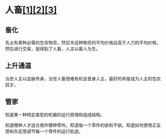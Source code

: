 # 人畜[[1]](./appendices/道德经.md)[[2]](./appendices/长短经大体篇.md)[[3]](./appendices/罗织经.md)

## 畜化

先占有某种必需的生存物资，然后令这种物资的平均价格远高于人力的平均价格，然后进行交易，就得到了人畜，人主以畜人为生。

## 上升通道

治世人主以血脉传承，治世人畜很难有机会晋身人主，最好的命是成为人主的包衣奴才。

## 管家

知道某一种特定类型的机器的运行原理和组成结构。

知道哪种人才适合用作哪种零件。知道每一个零件的欲和不欲。知道如何使用正反馈和负反馈调节每一个零件的运行轨迹。
